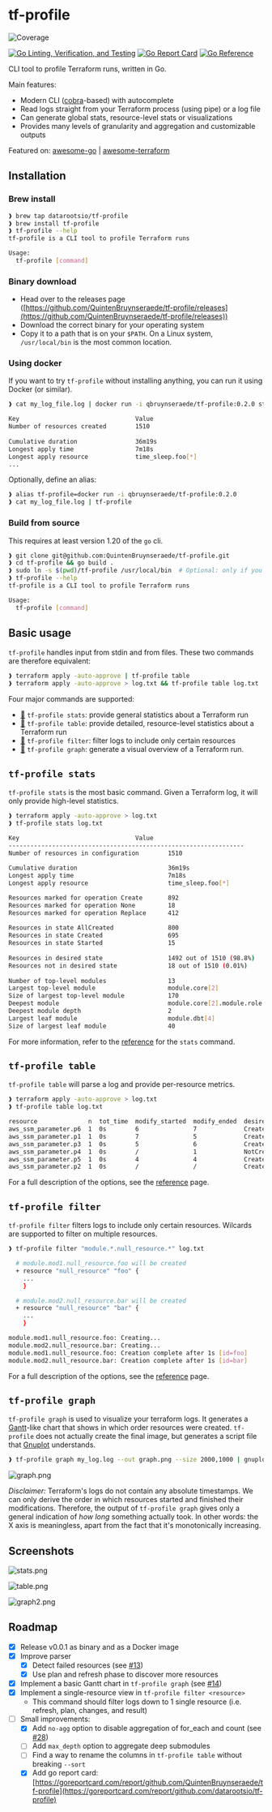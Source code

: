 # tf-profile
![Coverage](https://img.shields.io/badge/Coverage-90.0%25-brightgreen)

[![Go Linting, Verification, and Testing](https://github.com/QuintenBruynseraede/tf-profile/actions/workflows/go-fmt-vet-tests.yml/badge.svg?branch=main)](https://github.com/QuintenBruynseraede/tf-profile/actions/workflows/go-fmt-vet-tests.yml) [![Go Report Card](https://goreportcard.com/badge/github.com/QuintenBruynseraede/tf-profile)](https://goreportcard.com/report/github.com/QuintenBruynseraede/tf-profile) [![Go Reference](https://pkg.go.dev/badge/github.com/QuintenBruynseraede/tf-profile.svg)](https://pkg.go.dev/github.com/QuintenBruynseraede/tf-profile)

CLI tool to profile Terraform runs, written in Go.

Main features:
- Modern CLI ([cobra](https://github.com/spf13/cobra)-based) with autocomplete
- Read logs straight from your Terraform process (using pipe) or a log file
- Can generate global stats, resource-level stats or visualizations
- Provides many levels of granularity and aggregation and customizable outputs

Featured on: [awesome-go](https://github.com/avelino/awesome-go) | [awesome-terraform](https://github.com/shuaibiyy/awesome-terraform)

## Installation

### Brew install
```bash
❱ brew tap datarootsio/tf-profile 
❱ brew install tf-profile
❱ tf-profile --help
tf-profile is a CLI tool to profile Terraform runs

Usage:
  tf-profile [command]
```

### Binary download

- Head over to the releases page ([https://github.com/QuintenBruynseraede/tf-profile/releases](https://github.com/QuintenBruynseraede/tf-profile/releases)) 
- Download the correct binary for your operating system
- Copy it to a path that is on your `$PATH`. On a Linux system, `/usr/local/bin` is the most common location.

### Using docker

If you want to try `tf-profile` without installing anything, you can run it using Docker (or similar).

```bash
❱ cat my_log_file.log | docker run -i qbruynseraede/tf-profile:0.2.0 stats

Key                                Value                                     
Number of resources created        1510                                      
                                                                             
Cumulative duration                36m19s                                    
Longest apply time                 7m18s                                     
Longest apply resource             time_sleep.foo[*]                         
...
```

Optionally, define an alias:

```bash
❱ alias tf-profile=docker run -i qbruynseraede/tf-profile:0.2.0
❱ cat my_log_file.log | tf-profile
```

### Build from source

This requires at least version 1.20 of the `go` cli.

```bash
❱ git clone git@github.com:QuintenBruynseraede/tf-profile.git
❱ cd tf-profile && go build .
❱ sudo ln -s $(pwd)/tf-profile /usr/local/bin  # Optional: only if you want to run tf-profile from other directories
❱ tf-profile --help
tf-profile is a CLI tool to profile Terraform runs

Usage:
  tf-profile [command]
```

## Basic usage

`tf-profile` handles input from stdin and from files. These two commands are therefore equivalent:

```bash
❱ terraform apply -auto-approve | tf-profile table
❱ terraform apply -auto-approve > log.txt && tf-profile table log.txt
```

Four major commands are supported:
- [🔗](#tf-profile-stats) `tf-profile stats`: provide general statistics about a Terraform run
- [🔗](#tf-profile-table) `tf-profile table`: provide detailed, resource-level statistics about a Terraform run
- [🔗](#tf-profile-filter) `tf-profile filter`: filter logs to include only certain resources
- [🔗](#tf-profile-graph) `tf-profile graph`: generate a visual overview of a Terraform run.


## `tf-profile stats`
<a name="tf-profile-stats"></a>

`tf-profile stats` is the most basic command. Given a Terraform log, it will only provide high-level statistics.

```bash
❱ terraform apply -auto-approve > log.txt
❱ tf-profile stats log.txt

Key                                Value    
-----------------------------------------------------------------                       
Number of resources in configuration        1510                            
                                                                   
Cumulative duration                         36m19s                          
Longest apply time                          7m18s                           
Longest apply resource                      time_sleep.foo[*]               

Resources marked for operation Create       892
Resources marked for operation None         18
Resources marked for operation Replace      412      
    
Resources in state AllCreated               800                             
Resources in state Created                  695                             
Resources in state Started                  15        
    
Resources in desired state                  1492 out of 1510 (98.8%)
Resources not in desired state              18 out of 1510 (0.01%)
                                                                
Number of top-level modules                 13                              
Largest top-level module                    module.core[2]                  
Size of largest top-level module            170                             
Deepest module                              module.core[2].module.role[47]  
Deepest module depth                        2                               
Largest leaf module                         module.dbt[4]                   
Size of largest leaf module                 40  
```

For more information, refer to the [reference](./docs/stats.md) for the `stats` command.

## `tf-profile table`
<a name="tf-profile-table"></a>
`tf-profile table` will parse a log and provide per-resource metrics.

```bash
❱ terraform apply -auto-approve > log.txt
❱ tf-profile table log.txt

resource              n  tot_time  modify_started  modify_ended  desired_state  operation  final_state  
aws_ssm_parameter.p6  1  0s        6               7             Created        Replace    Created      
aws_ssm_parameter.p1  1  0s        7               5             Created        Replace    Created      
aws_ssm_parameter.p3  1  0s        5               6             Created        Replace    Created      
aws_ssm_parameter.p4  1  0s        /               1             NotCreated     Destroy    NotCreated   
aws_ssm_parameter.p5  1  0s        4               4             Created        Modify     Created      
aws_ssm_parameter.p2  1  0s        /               /             Created        None       Created      
```

For a full description of the options, see the [reference](./docs/table.md) page.

## `tf-profile filter`
<a name="tf-profile-filter"></a>
`tf-profile filter` filters logs to include only certain resources. Wilcards are supported to filter on multiple resources.

```sh
❱ tf-profile filter "module.*.null_resource.*" log.txt

  # module.mod1.null_resource.foo will be created
  + resource "null_resource" "foo" {
    ...
    }

  # module.mod2.null_resource.bar will be created
  + resource "null_resource" "bar" {
    ...
    }

module.mod1.null_resource.foo: Creating...
module.mod2.null_resource.bar: Creating...
module.mod1.null_resource.foo: Creation complete after 1s [id=foo]
module.mod2.null_resource.bar: Creation complete after 1s [id=bar]
```

For a full description of the options, see the [reference](./docs/filter.md) page.



## `tf-profile graph`
<a name="tf-profile-graph"></a>

`tf-profile graph` is used to visualize your terraform logs. It generates a [Gantt](https://en.wikipedia.org/wiki/Gantt_chart)-like chart that shows in which order resources were created. `tf-profile` does not actually create the final image, but generates a script file that [Gnuplot](https://en.wikipedia.org/wiki/Gnuplot) understands. 

```bash
❱ tf-profile graph my_log.log --out graph.png --size 2000,1000 | gnuplot
```

![graph.png](https://github.com/QuintenBruynseraede/tf-profile/blob/main/.github/graph.png?raw=true)

_Disclaimer:_ Terraform's logs do not contain any absolute timestamps. We can only derive the order in which resources started and finished their modifications. Therefore, the output of `tf-profile graph` gives only a general indication of _how long_ something actually took. In other words: the X axis is meaningless, apart from the fact that it's monotonically increasing.


## Screenshots

![stats.png](https://github.com/QuintenBruynseraede/tf-profile/blob/main/.github/stats.png?raw=true)

![table.png](https://github.com/QuintenBruynseraede/tf-profile/blob/main/.github/table.png?raw=true)

![graph2.png](https://github.com/QuintenBruynseraede/tf-profile/blob/main/.github/graph2.png?raw=true)

## Roadmap

- [x] Release v0.0.1 as binary and as a Docker image
- [x] Improve parser
  - [x] Detect failed resources (see [#13](https://github.com/datarootsio/tf-profile/pull/13))
  - [x] Use plan and refresh phase to discover more resources
- [x] Implement a basic Gantt chart in `tf-profile graph` (see [#14](https://github.com/datarootsio/tf-profile/pull/14))
- [x] Implement a single-resource view in `tf-profile filter <resource>`
  - This command should filter logs down to 1 single resource (i.e. refresh, plan, changes, and result)
- [ ] Small improvements:
  - [x] Add `no-agg` option to disable aggregation of for_each and count (see [#28](https://github.com/datarootsio/tf-profile/pull/28))
  - [ ] Add `max_depth` option to aggregate deep submodules
  - [ ] Find a way to rename the columns in `tf-profile table` without breaking `--sort`
  - [x] Add go report card: [https://goreportcard.com/report/github.com/QuintenBruynseraede/tf-profile](https://goreportcard.com/report/github.com/datarootsio/tf-profile)
